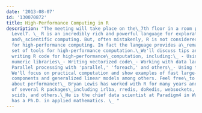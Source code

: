```yaml
---
date: '2013-08-07'
id: '130070872'
title: High-Performance Computing in R
description: "The meeting will take place on the\_7th floor in a room provided by
  Level7. \_ R is an incredibly rich and powerful language for exploratory data analysis
  and\_scientific computing. But, often mistakenly, R is not considered a good\_language
  for high-performance computing. In fact the language provides a\_remarkably comprehensive
  set of tools for high-performance computation.\_We'll discuss tips and tricks for
  writing R code for high-performance\_computation, including:\_ - Using fast low-level
  numeric libraries\_- Writing vectorized code\_- Working with data larger than memory\_-
  Parallel processing with 'parallel,' 'foreach,' and others\_- Using the right algorithms
  We'll focus on practical computation and show examples of fast large-scale\_principal
  components and generalized linear models among others. Feel free\_to come with questions
  about performance!\_ Bryan Lewis has worked with R for many years and is the author
  of several R packages\_including irlba, rredis, doRedis, websockets, bigalgebra,
  scidb, and others.\_He is the chief data scientist at Paradigm4 in Waltham, MA and
  has a Ph.D. in applied mathematics. \_ "
---
```

